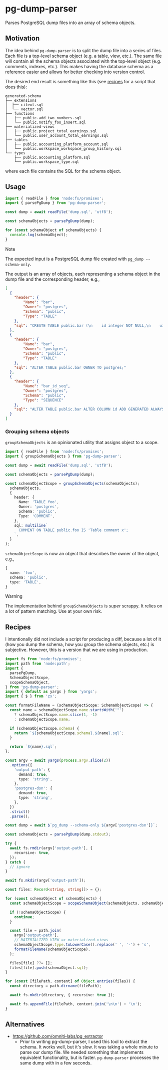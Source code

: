 # pg-dump-parser

Parses PostgreSQL dump files into an array of schema objects.

## Motivation

The idea behind `pg-dump-parser` is to split the dump file into a series of files. Each file is a top-level schema object (e.g. a table, view, etc.). The same file will contain all the schema objects associated with the top-level object (e.g. comments, indexes, etc.). This makes having the database schema as a reference easier and allows for better checking into version control.

The desired end result is something like this (see [recipes](#recipes) for a script that does this):

```
generated-schema
├── extensions
│  ├── citext.sql
│  └── vector.sql
├── functions
│   ├── public.add_two_numbers.sql
│   └── public.notify_foo_insert.sql
├── materialized-views
│   ├── public.project_total_earnings.sql
│   └── public.user_account_total_earnings.sql
├── tables
│   ├── public.accounting_platform_account.sql
│   └── public.workspace_workspace_group_history.sql
└── types
    ├── public.accounting_platform.sql
    └── public.workspace_type.sql
```

where each file contains the SQL for the schema object.

## Usage

```ts
import { readFile } from 'node:fs/promises';
import { parsePgDump } from 'pg-dump-parser';

const dump = await readFile('dump.sql', 'utf8');

const schemaObjects = parsePgDump(dump);

for (const schemaObject of schemaObjects) {
  console.log(schemaObject);
}
```

> [!NOTE]
> The expected input is a PostgreSQL dump file created with `pg_dump --schema-only`.

The output is an array of objects, each representing a schema object in the dump file and the corresponding header, e.g.,

```json
[
  {
    "header": {
        "Name": "bar",
        "Owner": "postgres",
        "Schema": "public",
        "Type": "TABLE"
    },
    "sql": "CREATE TABLE public.bar (\n    id integer NOT NULL,\n    uid text NOT NULL,\n    foo_id integer\n);"
  },
  {
    "header": {
        "Name": "bar",
        "Owner": "postgres",
        "Schema": "public",
        "Type": "TABLE"
    },
    "sql": "ALTER TABLE public.bar OWNER TO postgres;"
  },
  {
    "header": {
        "Name": "bar_id_seq",
        "Owner": "postgres",
        "Schema": "public",
        "Type": "SEQUENCE"
    },
    "sql": "ALTER TABLE public.bar ALTER COLUMN id ADD GENERATED ALWAYS AS IDENTITY (\n    SEQUENCE NAME public.bar_id_seq\n    START WITH 1\n    INCREMENT BY 1\n    NO MINVALUE\n    NO MAXVALUE\n    CACHE 1\n);"
  }
]
```

### Grouping schema objects

`groupSchemaObjects` is an opinionated utility that assigns object to a scope.

```ts
import { readFile } from 'node:fs/promises';
import { groupSchemaObjects } from 'pg-dump-parser';

const dump = await readFile('dump.sql', 'utf8');

const schemaObjects = parsePgDump(dump);

const schemaObjectScope = groupSchemaObjects(schemaObjects);
  schemaObjects,
  {
    header: {
      Name: 'TABLE foo',
      Owner: 'postgres',
      Schema: 'public',
      Type: 'COMMENT',
    },
    sql: multiline`
      COMMENT ON TABLE public.foo IS 'Table comment x';
    `,
  }
);
```

`schemaObjectScope` is now an object that describes the owner of the object, e.g.,

```ts
{
  name: 'foo',
  schema: 'public',
  type: 'TABLE',
}
```

> [!WARNING]
> The implementation behind `groupSchemaObjects` is _super_ scrappy. It relies on a lot of pattern matching. Use at your own risk.

## Recipes

I intentionally did not include a script for producing a diff, because a lot of it (how you dump the schema, how you group the schema objects, etc.) is subjective. However, this is a version that we are using in production.

```ts
import fs from 'node:fs/promises';
import path from 'node:path';
import {
  parsePgDump,
  SchemaObjectScope,
  scopeSchemaObject,
} from 'pg-dump-parser';
import { default as yargs } from 'yargs';
import { $ } from 'zx';

const formatFileName = (schemaObjectScope: SchemaObjectScope) => {
  const name = schemaObjectScope.name.startsWith('"')
    ? schemaObjectScope.name.slice(1, -1)
    : schemaObjectScope.name;

  if (schemaObjectScope.schema) {
    return `${schemaObjectScope.schema}.${name}.sql`;
  }

  return `${name}.sql`;
};

const argv = await yargs(process.argv.slice(2))
  .options({
    'output-path': {
      demand: true,
      type: 'string',
    },
    'postgres-dsn': {
      demand: true,
      type: 'string',
    },
  })
  .strict()
  .parse();

const dump = await $`pg_dump --schema-only ${argv['postgres-dsn']}`;

const schemaObjects = parsePgDump(dump.stdout);

try {
  await fs.rmdir(argv['output-path'], {
    recursive: true,
  });
} catch {
  // ignore
}

await fs.mkdir(argv['output-path']);

const files: Record<string, string[]> = {};

for (const schemaObject of schemaObjects) {
  const schemaObjectScope = scopeSchemaObject(schemaObjects, schemaObject);

  if (!schemaObjectScope) {
    continue;
  }

  const file = path.join(
    argv['output-path'],
    // MATERIALIZED VIEW => materialized-views
    schemaObjectScope.type.toLowerCase().replace(' ', '-') + 's',
    formatFileName(schemaObjectScope),
  );

  files[file] ??= [];
  files[file].push(schemaObject.sql);
}

for (const [filePath, content] of Object.entries(files)) {
  const directory = path.dirname(filePath);

  await fs.mkdir(directory, { recursive: true });

  await fs.appendFile(filePath, content.join('\n\n') + '\n');
}
```

## Alternatives

* https://github.com/omniti-labs/pg_extractor
  * Prior to writing pg-dump-parser, I used this tool to extract the schema. It works well, but it's slow. It was taking a whole minute to parse our dump file. We needed something that implements equivalent functionality, but is faster. `pg-dump-parser` processes the same dump with in a few seconds.